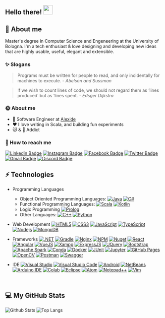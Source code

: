
## Hello there! <img src="https://raw.githubusercontent.com/aemmadi/aemmadi/master/wave.gif" width="30">


## 💫 About me
Master's degree in Computer Science and Engeneering at the University of Bologna.
I'm a tech enthusiast & love designing and developing new ideas that are highly usable, useful, elegant and extensible.

### ✨ Slogans
> Programs must be written for people to read, and only incidentally for machines to execute. *- Abelson and Sussman*

> If we wish to count lines of code, we should not regard them as ‘lines produced’ but as ‘lines spent. *- Edsger Dijkstra*


### 🌞 **About me**
- 💼 Software Engineer at [Alexide](https://www.alexide.com/portal/it/)
- ❤️ I love writing in Scala, and building fun experiments
- 🐱 & 🍫 Addict

### 🔗 How to reach me
[![Linkedin Badge](https://img.shields.io/badge/Ismam-0077B5?style=flat&logo=linkedin&logoColor=white)](https://www.linkedin.com/in/ismamabu/)
[![Instagram Badge](https://img.shields.io/badge/turboismam-E4405F?style=flat&logo=instagram&logoColor=white)](https://instagram.com/turboismam)
[![Facebook Badge](https://img.shields.io/badge/IsmamN.Abu-1877F2?style=flat&logo=facebook&logoColor=white)](https://www.facebook.com/ismam.abu/)
[![Twitter Badge](https://img.shields.io/badge/Ismam97-1DA1F2?style=flat&logo=twitter&logoColor=white)](https://twitter.com/ismam97)
[![Gmail Badge](https://img.shields.io/badge/Ismamabu25@gmail.com-D14836?style=flat&logo=gmail&logoColor=white)](mailto:ismamabu25@gmail.com)
[![Discord Badge](https://img.shields.io/badge/TurboIsmam-5865F2?style=flat&logo=discord&logoColor=white)](www.discord.com)

## ⚡ Technologies
* Programming Languages
  * Object Oriented Programming Languages: 
  [![Java](https://img.shields.io/badge/-java-E34A86?style=flat=java)](https://www.java.com/it/)
  [![C#](https://img.shields.io/badge/C%23-239120?style=flat&logo=c-sharp&logoColor=white)](https://docs.microsoft.com/it-it/dotnet/csharp/)
  * Functional Programming Languages:
  [![Scala](https://img.shields.io/badge/Scala-DC322F?style=flat&logo=scala&logoColor=white)](https://docs.scala-lang.org/it/tutorials/scala-for-java-programmers.html)
  [![Kotlin](https://img.shields.io/badge/Kotlin-0095D5?&style=flat&logo=kotlin&logoColor=white)](https://kotlinlang.org/)
  * Logic Programming
  [![Prolog](https://camo.githubusercontent.com/2511083896b0805186ac2640ddb64446b25ac7f530a9edc3f653f7e7f3df793b/68747470733a2f2f637573746f6d2d69636f6e2d6261646765732e6865726f6b756170702e636f6d2f62616467652f7377692d2d70726f6c6f672d4536314232332e7376673f6c6f676f3d7377692d70726f6c6f67266c6f676f436f6c6f723d666666)](https://it.wikipedia.org/wiki/Prolog)
  * Other Languages:
  [![C++](https://img.shields.io/badge/-C++-00599C?style=flat&logo=c)](https://docs.microsoft.com/it-it/cpp/cpp/?view=msvc-170)
  [![Python](https://img.shields.io/badge/-Python-black?style=flat&logo=Python)](https://www.python.org/)
  
* Web Development
  [![HTML5](https://img.shields.io/badge/-HTML5-E34F26?style=flat&logo=html5&logoColor=white)](https://www.w3schools.com/html/)
  [![CSS3](https://img.shields.io/badge/-CSS3-1572B6?style=flat&logo=css3)](https://www.w3schools.com/css/)
  [![JavaScript](https://img.shields.io/badge/-JavaScript-black?style=flat&logo=javascript)](https://www.javascript.com/)
  [![TypeScript](https://img.shields.io/badge/-TypeScript-007ACC?style=flat&logo=typescript)](https://www.typescriptlang.org/)
  [![Nodejs](https://img.shields.io/badge/-Nodejs-black?style=flat&logo=Node.js)](https://nodejs.org/it/)
  [![MongoDB](https://img.shields.io/badge/-MongoDB-black?style=flat&logo=mongodb)](https://www.mongodb.com/en-us)
  
 * Frameworks
  [![.NET](https://img.shields.io/badge/.NET-512BD4?style=flat&logo=dotnet&logoColor=white)]()
  [![Gradle](https://img.shields.io/badge/gradle-02303A?style=flat&logo=gradle&logoColor=white)]()
  [![Nginx](https://img.shields.io/badge/Nginx-009639?style=flat&logo=nginx&logoColor=white)]()
  [![NPM](https://img.shields.io/badge/npm-CB3837?style=flat&logo=npm&logoColor=white)]()
  [![Nuget](https://img.shields.io/badge/NuGet-004880?style=flat&logo=nuget&logoColor=white)]()
  [![React](https://img.shields.io/badge/-React-black?style=flat&logo=react)](https://it.reactjs.org/)
  [![Angular](https://img.shields.io/badge/Angular-DD0031?style=flat&logo=angular&logoColor=white)](https://angular.io/)
  [![VueJS](https://img.shields.io/badge/Vue.js-35495E?style=flat&logo=vuedotjs&logoColor=4FC08D)]()
  [![Xampp](https://img.shields.io/badge/Xampp-F37623?style=flat&logo=xampp&logoColor=white)]()
  [![ExpressJS](https://img.shields.io/badge/Express.js-000000?style=flat&logo=express&logoColor=white)]()
  [![JQuery](https://img.shields.io/badge/jQuery-0769AD?style=flat&logo=jquery&logoColor=white)]()
  [![Bootstrap](https://img.shields.io/badge/-Bootstrap-563D7C?style=flat&logo=bootstrap)](https://getbootstrap.com/)
  [![Apache Spark](https://img.shields.io/badge/Apache_Spark-FFFFFF?style=flat&logo=apachespark&logoColor=#E35A16)](https://spark.apache.org/)
  [![Conda](https://img.shields.io/badge/conda-342B029.svg?&style=flat&logo=anaconda&logoColor=white)]()
  [![Docker](https://img.shields.io/badge/Docker-2CA5E0?style=flat&logo=docker&logoColor=white)]()
  [![JUnit](https://img.shields.io/badge/Junit5-25A162?style=flat&logo=junit5&logoColor=white)]()
  [![Jupyter](https://img.shields.io/badge/Jupyter-F37626.svg?&style=flat&logo=Jupyter&logoColor=white)]()
  [![GitHub Pages](https://img.shields.io/badge/GitHub%20Pages-222222?style=flat&logo=GitHub%20Pages&logoColor=white)]()
  [![OpenCV](https://img.shields.io/badge/OpenCV-27338e?style=flat&logo=OpenCV&logoColor=white)]()
  [![Postman](https://img.shields.io/badge/Postman-FF6C37?style=flat&logo=Postman&logoColor=white)]()
  [![Swagger](https://img.shields.io/badge/Swagger-85EA2D?style=flat&logo=Swagger&logoColor=white)]()
  
  * IDE
  [![Visual Studio](https://img.shields.io/badge/Visual_Studio-5C2D91?style=flat&logo=visual%20studio&logoColor=white)]()
  [![Visual Studio Code](https://img.shields.io/badge/Visual_Studio_Code-0078D4?style=flat&logo=visual%20studio%20code&logoColor=white)]()
  [![Android](https://img.shields.io/badge/Android_Studio-3DDC84?style=flat&logo=android-studio&logoColor=white)]()
  [![NetBeans](https://img.shields.io/badge/apache%20netbeans-1B6AC6?style=flat&logo=apache%20netbeans%20IDE&logoColor=white)]()
  [![Arduino IDE](https://img.shields.io/badge/Arduino_IDE-00979D?style=flat&logo=arduino&logoColor=white)]()
  [![Colab](https://img.shields.io/badge/Colab-F9AB00?style=flat&logo=googlecolab&color=525252)]()
  [![Eclipse](https://img.shields.io/badge/Eclipse-2C2255?style=flat&logo=eclipse&logoColor=white)]()
  [![Atom](	https://img.shields.io/badge/Atom-66595C?style=flat&logo=Atom&logoColor=white)]()
  [![Notepad++](https://img.shields.io/badge/Notepad++-90E59A.svg?style=flat&logo=notepad%2B%2B&logoColor=black)]()
  [![Vim](https://img.shields.io/badge/VIM-%2311AB00.svg?&style=flat&logo=vim&logoColor=white)]()
  
  
  [![]()]()
  [![]()]()
  [![]()]()
  [![]()]()
  [![]()]()
  [![]()]()
  [![]()]()
  [![]()]()
  [![]()]()
  [![]()]()
  [![]()]()
  [![]()]()
  [![]()]()
  [![]()]()
  [![]()]()
  [![]()]()
  [![]()]()
  [![]()]()
  [![]()]()
  [![]()]()
  [![]()]()
  [![]()]()
  

  





## 💻 My GitHub Stats 

![Github Stats](https://github-readme-stats.vercel.app/api?username=turbo-ismam&count_private=true&show_icons=true&include_all_commits=true)
![Top Langs](https://github-readme-stats.vercel.app/api/top-langs/?username=turbo-ismam&hide=TeX&layout=compact)
